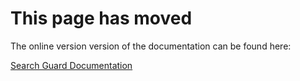 # This page has moved

The online version version of the documentation can be found here:

[Search Guard Documentation](http://docs.search-guard.com/latest/audit-logging-compliance)